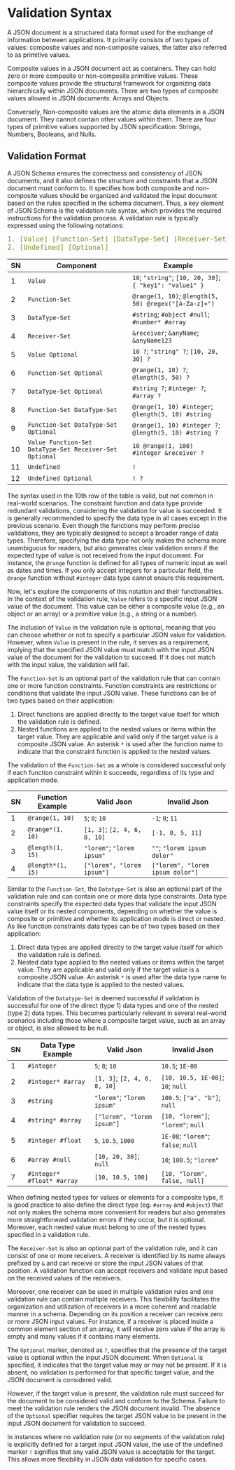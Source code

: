 <style>
pre code { font-size: 1.1em; }
</style>

# Validation Syntax
A JSON document is a structured data format used for the exchange of information between applications. It primarily consists of two types of values: composite values and non-composite values, the latter also referred to as primitive values.

Composite values in a JSON document act as containers. They can hold zero or more composite or non-composite primitive values. These composite values provide the structural framework for organizing data hierarchically within JSON documents. There are two types of composite values allowed in JSON documents: Arrays and Objects.

Conversely, Non-composite values are the atomic data elements in a JSON document. They cannot contain other values within them. There are four types of primitive values supported by JSON specification: Strings, Numbers, Booleans, and Nulls.

## Validation Format
A JSON Schema ensures the correctness and consistency of JSON documents, and it also defines the structure and constraints that a JSON document must conform to. It specifies how both composite and non-composite values should be organized and validated the input document based on the rules specified in the schema document. Thus, a key element of JSON Schema is the validation rule syntax, which provides the required instructions for the validation process. A validation rule is typically expressed using the following notations:
```yaml
1. [Value] [Function-Set] [DataType-Set] [Receiver-Set] [Optional]
2. [Undefined] [Optional]
```

| SN | Component                                               | Example                                                  |
|----|---------------------------------------------------------|----------------------------------------------------------|
| 1  | `Value`                                                 | `10`; `"string"`; `[10, 20, 30]`; `{ "key1": "value1" }` |
| 2  | `Function-Set`                                          | `@range(1, 10)`; `@length(5, 50) @regex("[A-Za-z]+")`    |
| 3  | `DataType-Set`                                          | `#string`; `#object #null`; `#number* #array`            |
| 4  | `Receiver-Set`                                          | `&receiver`; `&anyName`; `&anyName123`                   |
| 5  | `Value Optional`                                        | `10 ?`; `"string" ?`; `[10, 20, 30] ?`                   |
| 6  | `Function-Set Optional`                                 | `@range(1, 10) ?`; `@length(5, 50) ?`                    |
| 7  | `DataType-Set Optional`                                 | `#string ?`; `#integer ?`; `#array ?`                    |
| 8  | `Function-Set DataType-Set`                             | `@range(1, 10) #integer`; `@length(5, 10) #string`       |
| 9  | `Function-Set DataType-Set Optional`                    | `@range(1, 10) #integer ?`; `@length(5, 10) #string ?`   |
| 10 | `Value Function-Set DataType-Set Receiver-Set Optional` | `10 @range(1, 100) #integer &receiver ?`                 |
| 11 | `Undefined`                                             | `!`                                                      |
| 12 | `Undefined Optional`                                    | `! ?`                                                    |

The syntax used in the 10th row of the table is valid, but not common in real-world scenarios. The constraint function and data type provide redundant validations, considering the validation for value is succeeded. It is generally recommended to specify the data type in all cases except in the previous scenario. Even though the functions may perform precise validations, they are typically designed to accept a broader range of data types. Therefore, specifying the data type not only makes the schema more unambiguous for readers, but also generates clear validation errors if the expected type of value is not received from the input document. For instance, the `@range` function is defined for all types of numeric input as well as dates and times. If you only accept integers for a particular field, the `@range` function without `#integer` data type cannot ensure this requirement.

Now, let's explore the components of this notation and their functionalities. In the context of the validation rule, `Value` refers to a specific input JSON value of the document. This value can be either a composite value (e.g., an object or an array) or a primitive value (e.g., a string or a number).

The inclusion of `Value` in the validation rule is optional, meaning that you can choose whether or not to specify a particular JSON value for validation. However, when `Value` is present in the rule, it serves as a requirement, implying that the specified JSON value must match with the input JSON value of the document for the validation to succeed. If it does not match with the input value, the validation will fail.

The `Function-Set` is an optional part of the validation rule that can contain one or more function constraints. Function constraints are restrictions or conditions that validate the input JSON value. These functions can be of two types based on their application:

  1. Direct functions are applied directly to the target value itself for which the validation rule is defined.
  2. Nested functions are applied to the nested values or items within the target value. They are applicable and valid only if the target value is a composite JSON value. An asterisk `*` is used after the function name to indicate that the constraint function is applied to the nested values.

The validation of the `Function-Set` as a whole is considered successful only if each function constraint within it succeeds, regardless of its type and application mode.

| SN | Function Example  | Valid Json                   | Invalid Json                     |
|----|-------------------|------------------------------|----------------------------------|
| 1  | `@range(1, 10)`   | `5`; `8`; `10`               | `-1`; `0`; `11`                  |
| 2  | `@range*(1, 10)`  | `[1, 3]`; `[2, 4, 6, 8, 10]` | `[-1, 0, 5, 11]`                 |
| 3  | `@length(1, 15)`  | `"lorem"`; `"lorem ipsum"`   | `""`; `"lorem ipsum dolor"`      |
| 4  | `@length*(1, 15)` | `["lorem", "lorem ipsum"]`   | `["lorem", "lorem ipsum dolor"]` |

Similar to the `Function-Set`, the `Datatype-Set` is also an optional part of the validation rule and can contain one or more data type constraints. Data type constraints specify the expected data types that validate the input JSON value itself or its nested components, depending on whether the value is composite or primitive and whether its application mode is direct or nested. As like function constraints data types can be of two types based on their application:

  1. Direct data types are applied directly to the target value itself for which the validation rule is defined.
  2. Nested data type applied to the nested values or items within the target value. They are applicable and valid only if the target value is a composite JSON value. An asterisk `*` is used after the data type name to indicate that the data type is applied to the nested values.

Validation of the `Datatype-Set` is deemed successful if validation is successful for one of the direct (type 1) data types and one of the nested (type 2) data types. This becomes particularly relevant in several real-world scenarios including those where a composite target value, such as an array or object, is also allowed to be null.

| SN | Data Type Example          | Valid Json                   | Invalid Json                        |
|----|----------------------------|------------------------------|-------------------------------------|
| 1  | `#integer`                 | `5`; `8`; `10`               | `10.5`; `1E-08`                     |
| 2  | `#integer* #array`         | `[1, 3]`; `[2, 4, 6, 8, 10]` | `[10, 10.5, 1E-08]`; `10`; `null`   |
| 3  | `#string`                  | `"lorem"`; `"lorem ipsum"`   | `100.5`; `["a", "b"]`; `null`       |
| 4  | `#string* #array`          | `["lorem", "lorem ipsum"]`   | `[10, "lorem"]`; `"lorem"`; `null`  |
| 5  | `#integer #float`          | `5`, `10.5`, `1000`          | `1E-08`; `"lorem"`; `false`; `null` |
| 6  | `#array #null`             | `[10, 20, 30]`; `null`       | `10`; `100.5`; `"lorem"`            |
| 7  | `#integer* #float* #array` | `[10, 10.5, 100]`            | `[10, "lorem", false, null]`        |

When defining nested types for values or elements for a composite type, it is good practice to also define the direct type (eg. `#array` and `#object`) that not only makes the schema more convenient for readers but also generates more straightforward validation errors if they occur, but it is optional. Moreover, each nested value must belong to one of the nested types specified in a validation rule.

The `Receiver-Set` is also an optional part of the validation rule, and it can consist of one or more receivers. A receiver is identified by its name always prefixed by `&` and can receive or store the input JSON values of that position. A validation function can accept receivers and validate input based on the received values of the receivers. 

Moreover, one receiver can be used in multiple validation rules and one validation rule can contain multiple receivers. This flexibility facilitates the organization and utilization of receivers in a more coherent and readable manner in a schema. Depending on its position a receiver can receive zero or more JSON input values. For instance, if a receiver is placed inside a common element section of an array, it will receive zero value if the array is empty and many values if it contains many elements.

The `Optional` marker, denoted as `?`, specifies that the presence of the target value is optional within the input JSON document. When `Optional` is specified, it indicates that the target value may or may not be present. If it is absent, no validation is performed for that specific target value, and the JSON document is considered valid.

However, if the target value is present, the validation rule must succeed for the document to be considered valid and conform to the Schema. Failure to meet the validation rule renders the JSON document invalid. The absence of the `Optional` specifier requires the target JSON value to be present in the input JSON document for validation to succeed.

In instances where no validation rule (or no segments of the validation rule) is explicitly defined for a target input JSON value, the use of the undefined marker `!` signifies that any valid JSON value is acceptable for the target. This allows more flexibility in JSON data validation for specific cases.